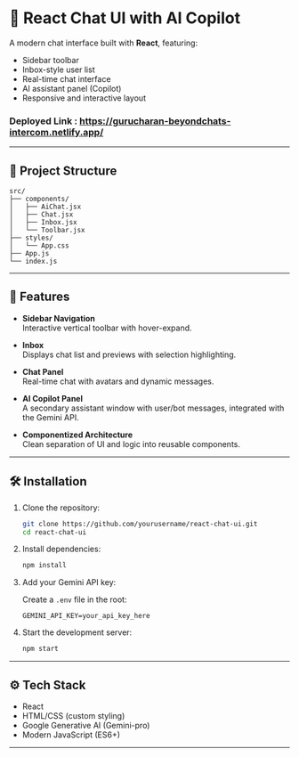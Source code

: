 # 🧠 React Chat UI with AI Copilot

A modern chat interface built with **React**, featuring:
- Sidebar toolbar
- Inbox-style user list
- Real-time chat interface
- AI assistant panel (Copilot)
- Responsive and interactive layout

### Deployed Link : https://gurucharan-beyondchats-intercom.netlify.app/

---

## 📁 Project Structure

```
src/
├── components/
│   ├── AiChat.jsx
│   ├── Chat.jsx
│   ├── Inbox.jsx
│   └── Toolbar.jsx
├── styles/
│   └── App.css
├── App.js
└── index.js
```

---

## 🚀 Features

- **Sidebar Navigation**  
  Interactive vertical toolbar with hover-expand.

- **Inbox**  
  Displays chat list and previews with selection highlighting.

- **Chat Panel**  
  Real-time chat with avatars and dynamic messages.

- **AI Copilot Panel**  
  A secondary assistant window with user/bot messages, integrated with the Gemini API.

- **Componentized Architecture**  
  Clean separation of UI and logic into reusable components.

---

## 🛠️ Installation

1. Clone the repository:

   ```bash
   git clone https://github.com/yourusername/react-chat-ui.git
   cd react-chat-ui
   ```

2. Install dependencies:

   ```bash
   npm install
   ```

3. Add your Gemini API key:

   Create a `.env` file in the root:

   ```
   GEMINI_API_KEY=your_api_key_here
   ```

4. Start the development server:

   ```bash
   npm start
   ```

---

## ⚙️ Tech Stack

- React
- HTML/CSS (custom styling)
- Google Generative AI (Gemini-pro)
- Modern JavaScript (ES6+)

---
